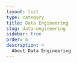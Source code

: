 ```yaml
---
layout: list
type: category
title: Data Engineering
slug: data-engineering
sidebar: true
order: 4
description: >
  About Data Engineering
---
```


